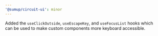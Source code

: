 ```yaml
---
'@sumup/circuit-ui': minor
---
```


Added the `useClickOutside`, `useEscapeKey`, and `useFocusList` hooks which can be used to make custom components more keyboard accessible.
